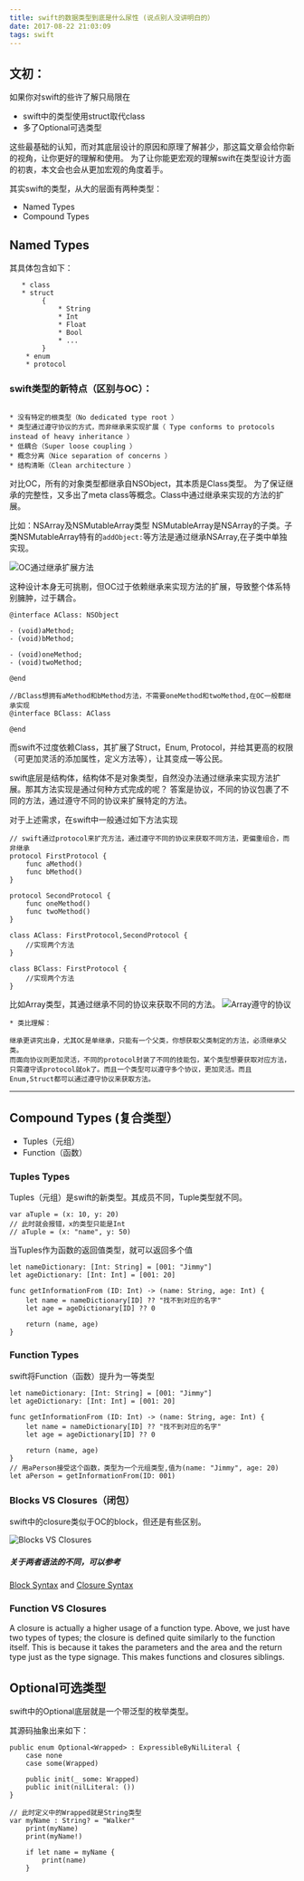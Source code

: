 ```yaml
---
title: swift的数据类型到底是什么尿性 (说点别人没讲明白的）
date: 2017-08-22 21:03:09
tags: swift
---
```


## 文初：
如果你对swift的些许了解只局限在

* swift中的类型使用struct取代class
* 多了Optional可选类型

这些最基础的认知，而对其底层设计的原因和原理了解甚少，那这篇文章会给你新的视角，让你更好的理解和使用。
为了让你能更宏观的理解swift在类型设计方面的初衷，本文会也会从更加宏观的角度着手。

其实swift的类型，从大的层面有两种类型：

* Named Types
* Compound Types

## Named Types 

其具体包含如下：

```
   * class 
   * struct 
        {
            * String
            * Int
            * Float
            * Bool
            * ...
        }
    * enum
    * protocol
```


### swift类型的新特点（区别与OC）：
    
```

* 没有特定的根类型（No dedicated type root ）
* 类型通过遵守协议的方式，而非继承来实现扩展（ Type conforms to protocols instead of heavy inheritance ）
* 低耦合（Super loose coupling ）
* 概念分离（Nice separation of concerns ）
* 结构清晰（Clean architecture ）
```
对比OC，所有的对象类型都继承自NSObject，其本质是Class类型。
为了保证继承的完整性，又多出了meta class等概念。Class中通过继承来实现的方法的扩展。

比如：NSArray及NSMutableArray类型
NSMutableArray是NSArray的子类。子类NSMutableArray特有的`addObject:`等方法是通过继承NSArray,在子类中单独实现。

![OC通过继承扩展方法](http://oiu13lwmh.bkt.clouddn.com/15033951098490.jpg)

这种设计本身无可挑剔，但OC过于依赖继承来实现方法的扩展，导致整个体系特别臃肿，过于耦合。



```
@interface AClass: NSObject

- (void)aMethod;
- (void)bMethod;

- (void)oneMethod;
- (void)twoMethod;

@end

//BClass想拥有aMethod和bMethod方法，不需要oneMethod和twoMethod,在OC一般都继承实现
@interface BClass: AClass

@end
```

而swift不过度依赖Class，其扩展了Struct，Enum, Protocol，并给其更高的权限（可更加灵活的添加属性，定义方法等），让其变成一等公民。

swift底层是结构体，结构体不是对象类型，自然没办法通过继承来实现方法扩展。那其方法实现是通过何种方式完成的呢？
答案是协议，不同的协议包裹了不同的方法，通过遵守不同的协议来扩展特定的方法。

对于上述需求，在swift中一般通过如下方法实现

```
// swift通过protocol来扩充方法，通过遵守不同的协议来获取不同方法，更偏重组合，而非继承
protocol FirstProtocol {
    func aMethod()
    func bMethod()
}

protocol SecondProtocol {
    func oneMethod()
    func twoMethod()
}

class AClass: FirstProtocol,SecondProtocol {
    //实现两个方法
}

class BClass: FirstProtocol {
    //实现两个方法
}
```

比如Array类型，其通过继承不同的协议来获取不同的方法。
![Array遵守的协议](http://oiu13lwmh.bkt.clouddn.com/15033835889832.jpg)





```
* 类比理解：

继承更讲究出身，尤其OC是单继承，只能有一个父类，你想获取父类制定的方法，必须继承父类。
而面向协议则更加灵活，不同的protocol封装了不同的技能包，某个类型想要获取对应方法，只需遵守该protocol就ok了。而且一个类型可以遵守多个协议，更加灵活。而且Enum,Struct都可以通过遵守协议来获取方法。
```

--------

## Compound Types (复合类型）
* Tuples（元组）
* Function（函数）

### Tuples Types
Tuples（元组）是swift的新类型。其成员不同，Tuple类型就不同。

```
var aTuple = (x: 10, y: 20)
// 此时就会报错，x的类型只能是Int
// aTuple = (x: "name", y: 50) 
```

当Tuples作为函数的返回值类型，就可以返回多个值

```
let nameDictionary: [Int: String] = [001: "Jimmy"]
let ageDictionary: [Int: Int] = [001: 20]

func getInformationFrom (ID: Int) -> (name: String, age: Int) {
    let name = nameDictionary[ID] ?? "找不到对应的名字"
    let age = ageDictionary[ID] ?? 0
    
    return (name, age)
}
```


### Function Types


swift将Function（函数）提升为一等类型

```
let nameDictionary: [Int: String] = [001: "Jimmy"]
let ageDictionary: [Int: Int] = [001: 20]

func getInformationFrom (ID: Int) -> (name: String, age: Int) {
    let name = nameDictionary[ID] ?? "找不到对应的名字"
    let age = ageDictionary[ID] ?? 0
    
    return (name, age)
}
// 用aPerson接受这个函数，类型为一个元组类型,值为(name: "Jimmy", age: 20)
let aPerson = getInformationFrom(ID: 001)
```

### Blocks VS Closures（闭包）
swift中的closure类似于OC的block，但还是有些区别。

![Blocks VS Closures](http://oiu13lwmh.bkt.clouddn.com/Blocks%20VS%20Closures.png)

##### 关于两者语法的不同，可以参考
[Block Syntax](http://fuckingblocksyntax.com/)  and [Closure Syntax](http://fuckingclosuresyntax.com)


### Function VS Closures
A closure is actually a higher usage of a function type. Above, we just have two types of types; the closure is defined quite similarly to the function itself. This is because it takes the parameters and the area and the return type just as the type signage. This makes functions and closures siblings.


## Optional可选类型

swift中的Optional底层就是一个带泛型的枚举类型。

其源码抽象出来如下：

```
public enum Optional<Wrapped> : ExpressibleByNilLiteral {
    case none
    case some(Wrapped)
    
    public init(_ some: Wrapped)
    public init(nilLiteral: ())
}
```


```
// 此时定义中的Wrapped就是String类型
var myName : String? = "Walker"
	print(myName)
	print(myName!)

	if let name = myName {
		print(name)
	}
```

